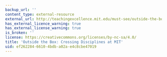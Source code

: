 ```yaml
---
backup_url: ''
content_type: external-resource
external_url: http://teachingexcellence.mit.edu/must-see/outside-the-box-crossing-disciplines-at-mit
has_external_licence_warning: true
has_external_license_warning: true
is_broken: ''
license: https://creativecommons.org/licenses/by-nc-sa/4.0/
title: 'Outside the Box: Crossing Disciplines at MIT'
uid: ef262284-6610-4bdb-a02a-e4c8cbe47019
---
```

